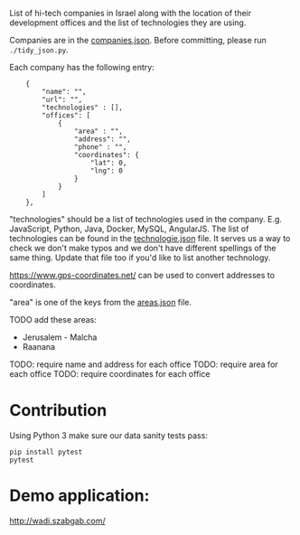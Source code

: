 
List of hi-tech companies in Israel along with the location of their development offices
and the list of technologies they are using.

Companies are in the [companies.json](data/companies.json). Before committing, please run `./tidy_json.py`.

Each company has the following entry:


```
    {
        "name": "",
        "url": "",
        "technologies" : [],
        "offices": [
            {
                "area" : "",
                "address": "",
                "phone" : "",
                "coordinates": {
                    "lat": 0,
                    "lng": 0
                }
            }
        ]
    },
```

"technologies" should be a list of technologies used in the company. E.g. JavaScript, Python, Java, Docker, MySQL, AngularJS.
The list of technologies can be found in the [technologie.json](data/technologies.json) file. It serves us a way to check we don't
make typos and we don't have different spellings of the same thing.  Update that file too if you'd like to list another technology.

https://www.gps-coordinates.net/ can be used to convert addresses to coordinates.

"area" is one of the keys from the [areas.json](data/areas.json) file.

TODO add these areas:
* Jerusalem - Malcha
* Raanana

TODO: require name and address for each office
TODO: require area for each office
TODO: require coordinates for each office

# Contribution

Using Python 3 make sure our data sanity tests pass:

```
pip install pytest
pytest
```

# Demo application:

http://wadi.szabgab.com/

